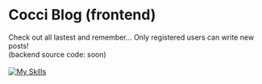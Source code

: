 # Cocci Blog (frontend)

Check out all lastest and remember... Only registered users can write new posts!
<br>
(backend source code: soon)
<br><br>
[![My Skills](https://skillicons.dev/icons?i=react,sass)](https://skillicons.dev)
